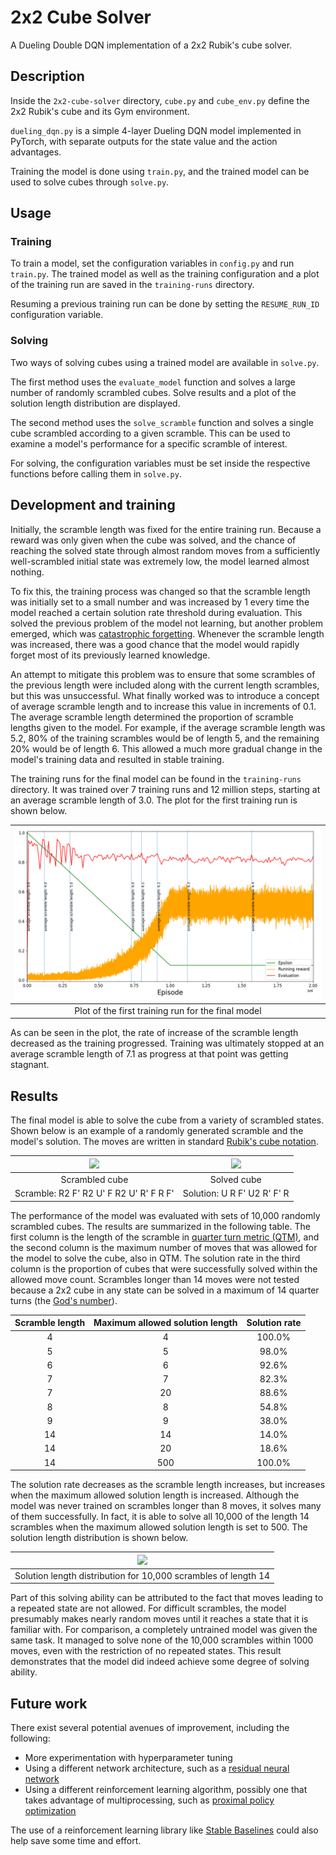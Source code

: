 # 2x2 Cube Solver

A Dueling Double DQN implementation of a 2x2 Rubik's cube solver.

## Description

Inside the `2x2-cube-solver` directory, `cube.py` and `cube_env.py` define the
2x2 Rubik's cube and its Gym environment.

`dueling_dqn.py` is a simple 4-layer Dueling DQN model implemented in PyTorch,
with separate outputs for the state value and the action advantages.

Training the model is done using `train.py`, and the trained model can be used
to solve cubes through `solve.py`.

## Usage

### Training

To train a model, set the configuration variables in `config.py` and
run `train.py`.
The trained model as well as the training configuration and a plot of the
training run are saved in the `training-runs` directory.

Resuming a previous training run can be done by setting the `RESUME_RUN_ID`
configuration variable.

### Solving

Two ways of solving cubes using a trained model are available in `solve.py`.

The first method uses the `evaluate_model` function and solves a large number
of randomly scrambled cubes. Solve results and a plot of the solution length
distribution are displayed.

The second method uses the `solve_scramble` function and solves a single cube
scrambled according to a given scramble. This can be used to examine a model's
performance for a specific scramble of interest.

For solving, the configuration variables must be set inside the respective
functions before calling them in `solve.py`.

## Development and training

Initially, the scramble length was fixed for the entire training run. Because a
reward was only given when the cube was solved, and the chance of reaching the
solved state through almost random moves from a sufficiently well-scrambled
initial state was extremely low, the model learned almost nothing.

To fix this, the training process was changed so that the scramble length was
initially set to a small number and was increased by 1 every time the model
reached a certain solution rate threshold during evaluation. This solved the
previous problem of the model not learning, but another problem emerged, which
was [catastrophic forgetting](https://en.wikipedia.org/wiki/Catastrophic_interference).
Whenever the scramble length was increased, there was a good chance that the
model would rapidly forget most of its previously learned knowledge.

An attempt to mitigate this problem was to ensure that some scrambles of the
previous length were included along with the current length scrambles, but this
was unsuccessful. What finally worked was to introduce a concept of average
scramble length and to increase this value in increments of 0.1. The average
scramble length determined the proportion of scramble lengths given to the
model. For example, if the average scramble length was 5.2, 80% of the training
scrambles would be of length 5, and the remaining 20% would be of length 6.
This allowed a much more gradual change in the model's training data and
resulted in stable training.

The training runs for the final model can be found in the `training-runs`
directory. It was trained over 7 training runs and 12 million steps, starting
at an average scramble length of 3.0. The plot for the first training run is
shown below.

|      ![](training-runs/220504192153/plot.png)      |
|:--------------------------------------------------:|
| Plot of the first training run for the final model |

As can be seen in the plot, the rate of increase of the scramble length
decreased as the training progressed. Training was ultimately stopped at
an average scramble length of 7.1 as progress at that point was getting
stagnant.

## Results

The final model is able to solve the cube from a variety of scrambled states.
Shown below is an example of a randomly generated scramble and the model's
solution. The moves are written in standard [Rubik's cube notation](https://en.wikipedia.org/wiki/Rubik%27s_Cube#Move_notation).

| ![](https://user-images.githubusercontent.com/39209141/167299726-121506a4-bfcd-41e3-9f2c-2e63e70cbdd2.png) | ![](https://user-images.githubusercontent.com/39209141/167299756-af3994e1-7f30-44c6-aaa5-76f833723aa3.png) |
|:----------------------------------------------------------------------------------------------------------:|:----------------------------------------------------------------------------------------------------------:|
|                                               Scrambled cube                                               |                                                Solved cube                                                 |
|                                  Scramble: R2 F' R2 U' F R2 U' R' F R F'                                   |                                        Solution: U R F' U2 R' F' R                                         |

The performance of the model was evaluated with sets of 10,000 randomly
scrambled cubes. The results are summarized in the following table. The first
column is the length of the scramble in [quarter turn metric (QTM)](https://www.speedsolving.com/wiki/index.php/Metric#QTM),
and the second column is the maximum number of moves that was allowed for the
model to solve the cube, also in QTM. The solution rate in the third column is
the proportion of cubes that were successfully solved within the allowed move
count. Scrambles longer than 14 moves were not tested because a 2x2 cube in any
state can be solved in a maximum of 14 quarter turns (the [God's number](https://ruwix.com/the-rubiks-cube/gods-number/)).

| Scramble length | Maximum allowed solution length | Solution rate |
|:---------------:|:-------------------------------:|:-------------:|
|        4        |                4                |    100.0%     |
|        5        |                5                |     98.0%     |
|        6        |                6                |     92.6%     |
|        7        |                7                |     82.3%     |
|        7        |               20                |     88.6%     |
|        8        |                8                |     54.8%     |
|        9        |                9                |     38.0%     |
|       14        |               14                |     14.0%     |
|       14        |               20                |     18.6%     |
|       14        |               500               |    100.0%     |

The solution rate decreases as the scramble length increases, but increases
when the maximum allowed solution length is increased. Although the model was
never trained on scrambles longer than 8 moves, it solves many of them
successfully. In fact, it is able to solve all 10,000 of the length 14
scrambles when the maximum allowed solution length is set to 500. The solution
length distribution is shown below.

| ![](https://user-images.githubusercontent.com/39209141/167299769-12782ab3-9be0-4597-84d9-dcbc560309fa.png) |
|:----------------------------------------------------------------------------------------------------------:|
|                       Solution length distribution for 10,000 scrambles of length 14                       |

Part of this solving ability can be attributed to the fact that moves leading
to a repeated state are not allowed. For difficult scrambles, the model
presumably makes nearly random moves until it reaches a state that it is
familiar with. For comparison, a completely untrained model was given the same
task. It managed to solve none of the 10,000 scrambles within 1000 moves, even
with the restriction of no repeated states. This result demonstrates that the
model did indeed achieve some degree of solving ability.

## Future work

There exist several potential avenues of improvement, including the following:

- More experimentation with hyperparameter tuning
- Using a different network architecture, such as
  a [residual neural network](https://en.wikipedia.org/wiki/Residual_neural_network)
- Using a different reinforcement learning algorithm, possibly one that takes
  advantage of multiprocessing, such
  as [proximal policy optimization](https://openai.com/blog/openai-baselines-ppo/)

The use of a reinforcement learning library
like [Stable Baselines](https://stable-baselines3.readthedocs.io/en/master/index.html)
could also help save some time and effort.
